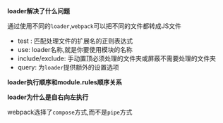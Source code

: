 **loader解决了什么问题**

​	通过使用不同的`loader`,`webpack`可以把不同的文件都转成JS文件

- test : 匹配处理文件的扩展名的正则表达式
- use: loader名称,就是你要使用模块的名称
- include/exclude: 手动置顶必须处理的文件夹或屏蔽不需要处理的文件夹
- query: 为`loader`提供额外的设置选项

**loader执行顺序和module.rules顺序关系**



**loader为什么是自右向左执行**

webpack选择了`compose`方式,而不是`pipe`方式                         